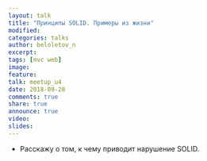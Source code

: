 ```yaml
---
layout: talk
title: "Принципы SOLID. Примеры из жизни"
modified:
categories: talks
author: beloletov_n
excerpt:
tags: [mvc web]
image:
feature:
talk: meetup_u4
date: 2018-09-20
comments: true
share: true
announce: true
video: 
slides: 
---
```


* Расскажу о том, к чему приводит нарушение SOLID.